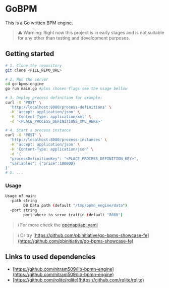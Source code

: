 # GoBPM

This is a Go written BPM engine.

> ⚠️ Warning: Right now this project is in early stages and is not suitable for any other than testing and development purposes.

## Getting started

```bash
# 1. Clone the repository
git clone <FILL_REPO_URL>

# 2. Run the server
cd go-bpms-engine
go run main.go #plus chosen flags see the usage bellow

# 3. Deploy process definition for example:
curl -X 'POST' \
  'http://localhost:8080/process-definitions' \
  -H 'accept: application/json' \
  -H 'Content-Type: application/xml' \
  -d '<PLACE_PROCESS_DEFINITIONS_XML_HERE>'

# 4. Start a process instance
curl -X 'POST' \
  'http://localhost:8080/process-instances' \
  -H 'accept: application/json' \
  -H 'Content-Type: application/json' \
  -d '{
  "processDefinitionKey": "<PLACE_PROCESS_DEFINITION_KEY>",
  "variables": {"price":100000}
}'
# 5. ...

```

### Usage

```bash
Usage of main:
  -path string
        DB Data path (default "/tmp/bpmn_engine/data")
  -port string
        port where to serve traffic (default "8080")
```

> ℹ️ For more check the [openapi/api.yaml](openapi/api.yaml)

> ℹ️ Or try [https://github.com/pbinitiative/go-bpms-showcase-fe](https://github.com/pbinitiative/go-bpms-showcase-fe)

## Links to used dependencies

- [https://github.com/nitram509/lib-bpmn-engine](https://github.com/nitram509/lib-bpmn-engine)
- [https://github.com/rqlite/rqlite](https://github.com/rqlite/rqlite)
